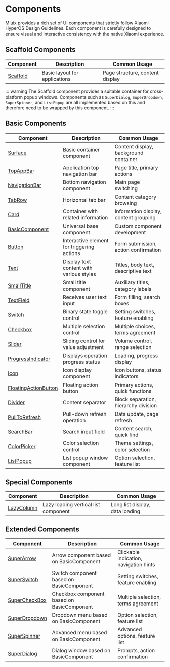 # Components

Miuix provides a rich set of UI components that strictly follow Xiaomi HyperOS Design Guidelines. Each component is carefully designed to ensure visual and interactive consistency with the native Xiaomi experience.

## Scaffold Components

| Component                          | Description                   | Common Usage                    |
| ---------------------------------- | ----------------------------- | ------------------------------- |
| [Scaffold](../components/scaffold) | Basic layout for applications | Page structure, content display |

::: warning
The Scaffold component provides a suitable container for cross-platform popup windows. Components such as `SuperDialog`, `SuperDropdown`, `SuperSpinner`, and `ListPopup` are all implemented based on this and therefore need to be wrapped by this component.
:::

## Basic Components

| Component                                                  | Description                                | Common Usage                          |
| ---------------------------------------------------------- | ------------------------------------------ | ------------------------------------- |
| [Surface](../components/surface)                           | Basic container component                  | Content display, background container |
| [TopAppBar](../components/topappbar)                       | Application top navigation bar             | Page title, primary actions           |
| [NavigationBar](../components/navigationbar)               | Bottom navigation component                | Main page switching                   |
| [TabRow](../components/tabrow)                             | Horizontal tab bar                         | Content category browsing             |
| [Card](../components/card)                                 | Container with related information         | Information display, content grouping |
| [BasicComponent](../components/basiccomponent)             | Universal base component                   | Custom component development          |
| [Button](../components/button)                             | Interactive element for triggering actions | Form submission, action confirmation  |
| [Text](../components/text)                                 | Display text content with various styles   | Titles, body text, descriptive text   |
| [SmallTitle](../components/smalltitle)                     | Small title component                      | Auxiliary titles, category labels     |
| [TextField](../components/textfield)                       | Receives user text input                   | Form filling, search boxes            |
| [Switch](../components/switch)                             | Binary state toggle control                | Setting switches, feature enabling    |
| [Checkbox](../components/checkbox)                         | Multiple selection control                 | Multiple choices, terms agreement     |
| [Slider](../components/slider)                             | Sliding control for value adjustment       | Volume control, range selection       |
| [ProgressIndicator](../components/progressindicator)       | Displays operation progress status         | Loading, progress display             |
| [Icon](../components/icon)                                 | Icon display component                     | Icon buttons, status indicators       |
| [FloatingActionButton](../components/floatingactionbutton) | Floating action button                     | Primary actions, quick functions      |
| [Divider](../components/divider)                           | Content separator                          | Block separation, hierarchy division  |
| [PullToRefresh](../components/pulltorefresh)               | Pull-down refresh operation                | Data update, page refresh             |
| [SearchBar](../components/searchbar)                       | Search input field                         | Content search, quick find            |
| [ColorPicker](../components/colorpicker)                   | Color selection control                    | Theme settings, color selection       |
| [ListPopup](../components/listpopup)                       | List popup window component                | Option selection, feature list        |

## Special Components

| Component                              | Description                          | Common Usage                    |
| -------------------------------------- | ------------------------------------ | ------------------------------- |
| [LazyColumn](../components/lazycolumn) | Lazy loading vertical list component | Long list display, data loading |

## Extended Components

| Component                                    | Description                                | Common Usage                           |
| -------------------------------------------- | ------------------------------------------ | -------------------------------------- |
| [SuperArrow](../components/superarrow)       | Arrow component based on BasicComponent    | Clickable indication, navigation hints |
| [SuperSwitch](../components/superswitch)     | Switch component based on BasicComponent   | Setting switches, feature enabling     |
| [SuperCheckBox](../components/supercheckbox) | Checkbox component based on BasicComponent | Multiple selection, terms agreement    |
| [SuperDropdown](../components/superdropdown) | Dropdown menu based on BasicComponent      | Option selection, feature list         |
| [SuperSpinner](../components/superspinner)   | Advanced menu based on BasicComponent      | Advanced options, feature list         |
| [SuperDialog](../components/superdialog)     | Dialog window based on BasicComponent      | Prompts, action confirmation           |

